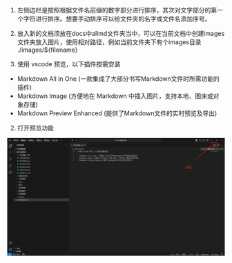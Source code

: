 1. 左侧边栏是按照根据文件名前缀的数字部分进行排序，其次对文字部分的第一个字符进行排序。想要手动排序可以给文件夹的名字或文件名添加序号。

2. 放入新的文档须放在docs中allmd文件夹当中，可以在当前文档中创建images文件夹放入图片，使用相对路径，例如当前文件夹下有个images目录
./images/${filename}

3. 使用 vscode 预览，以下插件按需安装

- Markdown All in One (一款集成了大部分书写Markdown文件时所需功能的插件)
- Markdown Image (方便地在 Markdown 中插入图片，支持本地、图床或对象存储)
- Markdown Preview Enhanced (提供了Markdown文件的实时预览及导出)


2. 打开预览功能

![alt text](./image.png)